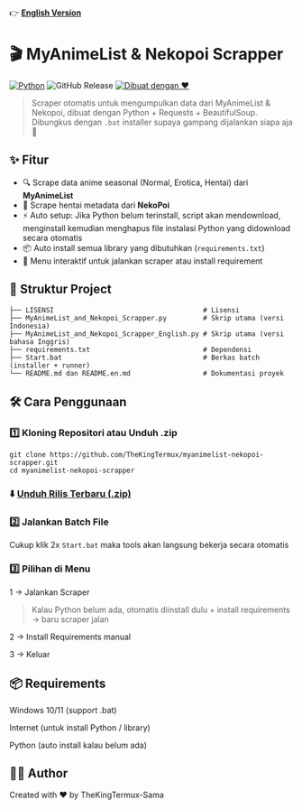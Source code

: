 👉 **[English Version](./README.en.md)**

# 🎬 MyAnimeList & Nekopoi Scrapper

[![Python](https://img.shields.io/badge/Python-3.13.3-blue?logo=python)](https://www.python.org/)
![GitHub Release](https://img.shields.io/github/v/release/TheKingTermux/myanimelist-nekopoi-scrapper)
[![Dibuat dengan ❤️](https://img.shields.io/badge/Dibuat%20dengan-%E2%9D%A4-red)]()

> Scraper otomatis untuk mengumpulkan data dari MyAnimeList & Nekopoi, dibuat dengan Python + Requests + BeautifulSoup.  
> Dibungkus dengan `.bat` installer supaya gampang dijalankan siapa aja 🚀

## ✨ Fitur
- 🔍 Scrape data anime seasonal (Normal, Erotica, Hentai) dari **MyAnimeList**  
- 🔞 Scrape hentai metadata dari **NekoPoi**  
- ⚡ Auto setup: Jika Python belum terinstall, script akan mendownload, menginstall kemudian menghapus file instalasi Python yang didownload secara otomatis  
- 📦 Auto install semua library yang dibutuhkan (`requirements.txt`)  
- 🔁 Menu interaktif untuk jalankan scraper atau install requirement  

## 📂 Struktur Project
```
├── LISENSI                                     # Lisensi
├── MyAnimeList_and_Nekopoi_Scrapper.py         # Skrip utama (versi Indonesia)
├── MyAnimeList_and_Nekopoi_Scrapper_English.py # Skrip utama (versi bahasa Inggris)
├── requirements.txt                            # Dependensi
├── Start.bat                                   # Berkas batch (installer + runner)
└── README.md dan README.en.md                  # Dokumentasi proyek
```

## 🛠️ Cara Penggunaan

### 1️⃣ Kloning Repositori atau Unduh .zip
```
git clone https://github.com/TheKingTermux/myanimelist-nekopoi-scrapper.git
cd myanimelist-nekopoi-scrapper
```

### ⬇️ [Unduh Rilis Terbaru (.zip)](https://github.com/TheKingTermux/myanimelist-nekopoi-scrapper/releases/latest)

### 2️⃣ Jalankan Batch File
Cukup klik 2x `Start.bat` maka tools akan langsung bekerja secara otomatis 

### 3️⃣ Pilihan di Menu

1 → Jalankan Scraper

> Kalau Python belum ada, otomatis diinstall dulu + install requirements → baru scraper jalan

2 → Install Requirements manual

3 → Keluar

## 📦 Requirements

Windows 10/11 (support .bat)

Internet (untuk install Python / library)

Python (auto install kalau belum ada)

## 👨‍💻 Author

Created with ❤️ by TheKingTermux-Sama
